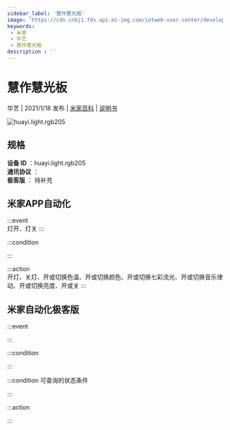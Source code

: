 ```yaml
---
sidebar_label: '慧作慧光板'
image: 'https://cdn.cnbj1.fds.api.mi-img.com/iotweb-user-center/developer_1679047809069M04K686H.png?GalaxyAccessKeyId=AKVGLQWBOVIRQ3XLEW&Expires=9223372036854775807&Signature=A1jWWLjk5Uq3RW7n5+gOrBbMhNk='
keywords: 
 - 米家
 - 华艺
 - 慧作慧光板
description : ''
---
```

# 慧作慧光板

华艺 | 2021/1/18 发布 | [米家百科](https://home.mi.com/webapp/content/baike/product/index.html?model=huayi.light.rgb205) | [说明书](https://home.mi.com/views/introduction.html?model=huayi.light.rgb205&region=cn)

![huayi.light.rgb205](https://cdn.cnbj1.fds.api.mi-img.com/iotweb-user-center/developer_1679047809069M04K686H.png?GalaxyAccessKeyId=AKVGLQWBOVIRQ3XLEW&Expires=9223372036854775807&Signature=A1jWWLjk5Uq3RW7n5+gOrBbMhNk=)

## 规格  
> 
**设备 ID** ：huayi.light.rgb205  
**通讯协议** ：  
**极客版**  ： 待补充 


## 米家APP自动化  

:::event  
灯开、灯关
:::

:::condition  

:::

:::action   
开灯、关灯、开或切换色温、开或切换颜色、开或切换七彩流光、开或切换音乐律动、开或切换亮度、开或关
:::

## 米家自动化极客版  

:::event  

:::

:::condition  

:::

:::condition 可查询的状态条件  

:::

:::action  

:::

        
